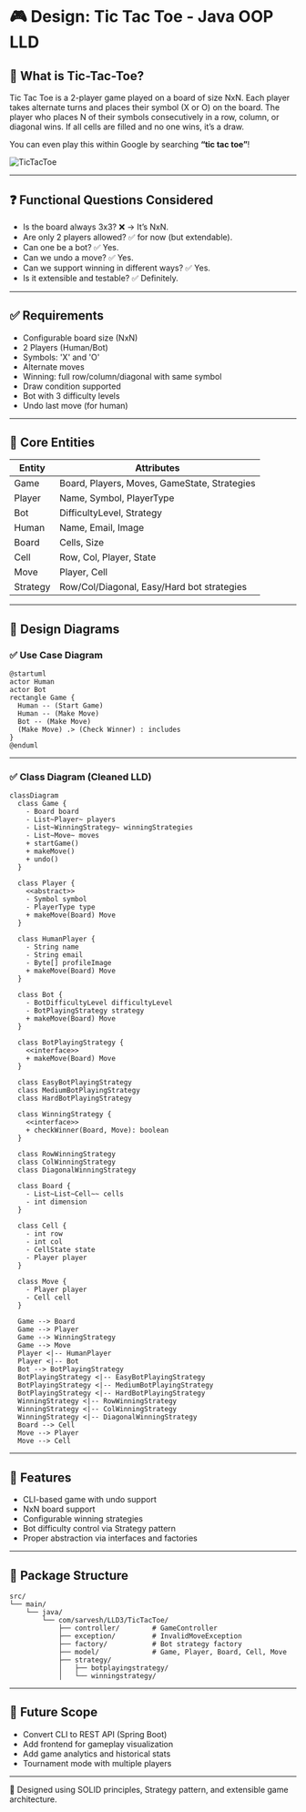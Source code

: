# 🎮 Design: Tic Tac Toe - Java OOP LLD

## 🧩 What is Tic-Tac-Toe?

Tic Tac Toe is a 2-player game played on a board of size NxN. Each player takes alternate turns and places their symbol (X or O) on the board. The player who places N of their symbols consecutively in a row, column, or diagonal wins. If all cells are filled and no one wins, it’s a draw.

You can even play this within Google by searching **“tic tac toe”**!

![TicTacToe](https://www.tuitec.com/wp-content/uploads/2016/08/morpion-640x411.jpg)

---

## ❓ Functional Questions Considered

- Is the board always 3x3? ❌ → It’s NxN.
- Are only 2 players allowed? ✅ for now (but extendable).
- Can one be a bot? ✅ Yes.
- Can we undo a move? ✅ Yes.
- Can we support winning in different ways? ✅ Yes.
- Is it extensible and testable? ✅ Definitely.

---

## ✅ Requirements

- Configurable board size (NxN)
- 2 Players (Human/Bot)
- Symbols: 'X' and 'O'
- Alternate moves
- Winning: full row/column/diagonal with same symbol
- Draw condition supported
- Bot with 3 difficulty levels
- Undo last move (for human)

---

## 🧱 Core Entities

| Entity         | Attributes                                      |
|----------------|--------------------------------------------------|
| Game           | Board, Players, Moves, GameState, Strategies     |
| Player         | Name, Symbol, PlayerType                         |
| Bot            | DifficultyLevel, Strategy                        |
| Human          | Name, Email, Image                               |
| Board          | Cells, Size                                      |
| Cell           | Row, Col, Player, State                          |
| Move           | Player, Cell                                     |
| Strategy       | Row/Col/Diagonal, Easy/Hard bot strategies       |

---

## 🧩 Design Diagrams

### ✅ Use Case Diagram

```plantuml
@startuml
actor Human
actor Bot
rectangle Game {
  Human -- (Start Game)
  Human -- (Make Move)
  Bot -- (Make Move)
  (Make Move) .> (Check Winner) : includes
}
@enduml
```

---

### ✅ Class Diagram (Cleaned LLD)

```mermaid
classDiagram
  class Game {
    - Board board
    - List~Player~ players
    - List~WinningStrategy~ winningStrategies
    - List~Move~ moves
    + startGame()
    + makeMove()
    + undo()
  }

  class Player {
    <<abstract>>
    - Symbol symbol
    - PlayerType type
    + makeMove(Board) Move
  }

  class HumanPlayer {
    - String name
    - String email
    - Byte[] profileImage
    + makeMove(Board) Move
  }

  class Bot {
    - BotDifficultyLevel difficultyLevel
    - BotPlayingStrategy strategy
    + makeMove(Board) Move
  }

  class BotPlayingStrategy {
    <<interface>>
    + makeMove(Board) Move
  }

  class EasyBotPlayingStrategy
  class MediumBotPlayingStrategy
  class HardBotPlayingStrategy

  class WinningStrategy {
    <<interface>>
    + checkWinner(Board, Move): boolean
  }

  class RowWinningStrategy
  class ColWinningStrategy
  class DiagonalWinningStrategy

  class Board {
    - List~List~Cell~~ cells
    - int dimension
  }

  class Cell {
    - int row
    - int col
    - CellState state
    - Player player
  }

  class Move {
    - Player player
    - Cell cell
  }

  Game --> Board
  Game --> Player
  Game --> WinningStrategy
  Game --> Move
  Player <|-- HumanPlayer
  Player <|-- Bot
  Bot --> BotPlayingStrategy
  BotPlayingStrategy <|-- EasyBotPlayingStrategy
  BotPlayingStrategy <|-- MediumBotPlayingStrategy
  BotPlayingStrategy <|-- HardBotPlayingStrategy
  WinningStrategy <|-- RowWinningStrategy
  WinningStrategy <|-- ColWinningStrategy
  WinningStrategy <|-- DiagonalWinningStrategy
  Board --> Cell
  Move --> Player
  Move --> Cell
```

---

## 🚀 Features

- CLI-based game with undo support
- NxN board support
- Configurable winning strategies
- Bot difficulty control via Strategy pattern
- Proper abstraction via interfaces and factories

---

## 📁 Package Structure

```
src/
└── main/
    └── java/
        └── com/sarvesh/LLD3/TicTacToe/
            ├── controller/        # GameController
            ├── exception/         # InvalidMoveException
            ├── factory/           # Bot strategy factory
            ├── model/             # Game, Player, Board, Cell, Move
            ├── strategy/
            │   ├── botplayingstrategy/
            │   └── winningstrategy/
```

---

## 📌 Future Scope

- Convert CLI to REST API (Spring Boot)
- Add frontend for gameplay visualization
- Add game analytics and historical stats
- Tournament mode with multiple players

---

🧠 Designed using SOLID principles, Strategy pattern, and extensible game architecture.
